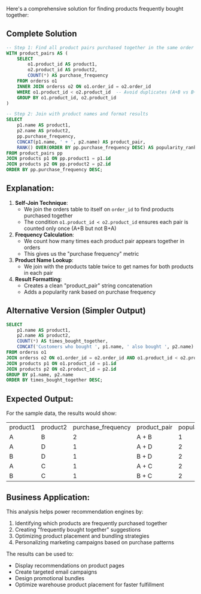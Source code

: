 Here's a comprehensive solution for finding products frequently bought together:

## Complete Solution

```SQL
-- Step 1: Find all product pairs purchased together in the same order
WITH product_pairs AS (
    SELECT
        o1.product_id AS product1,
        o2.product_id AS product2,
        COUNT(*) AS purchase_frequency
    FROM orderss o1
    INNER JOIN orderss o2 ON o1.order_id = o2.order_id
    WHERE o1.product_id < o2.product_id  -- Avoid duplicates (A+B vs B+A)
    GROUP BY o1.product_id, o2.product_id
)

-- Step 2: Join with product names and format results
SELECT
    p1.name AS product1,
    p2.name AS product2,
    pp.purchase_frequency,
    CONCAT(p1.name, ' + ', p2.name) AS product_pair,
    RANK() OVER(ORDER BY pp.purchase_frequency DESC) AS popularity_rank
FROM product_pairs pp
JOIN products p1 ON pp.product1 = p1.id
JOIN products p2 ON pp.product2 = p2.id
ORDER BY pp.purchase_frequency DESC;
```

## Explanation:

1. **Self-Join Technique**:
    - We join the orders table to itself on `order_id` to find products purchased together
    - The condition `o1.product_id < o2.product_id` ensures each pair is counted only once (A+B but not B+A)
2. **Frequency Calculation**:
    - We count how many times each product pair appears together in orders
    - This gives us the "purchase frequency" metric
3. **Product Name Lookup**:
    - We join with the products table twice to get names for both products in each pair
4. **Result Formatting**:
    - Creates a clean "product_pair" string concatenation
    - Adds a popularity rank based on purchase frequency

## Alternative Version (Simpler Output)

```SQL
SELECT
    p1.name AS product1,
    p2.name AS product2,
    COUNT(*) AS times_bought_together,
    CONCAT('Customers who bought ', p1.name, ' also bought ', p2.name) AS recommendation
FROM orderss o1
JOIN orderss o2 ON o1.order_id = o2.order_id AND o1.product_id < o2.product_id
JOIN products p1 ON o1.product_id = p1.id
JOIN products p2 ON o2.product_id = p2.id
GROUP BY p1.name, p2.name
ORDER BY times_bought_together DESC;
```

## Expected Output:

For the sample data, the results would show:

|   |   |   |   |   |
|---|---|---|---|---|
|product1|product2|purchase_frequency|product_pair|popularity_rank|
|A|B|2|A + B|1|
|A|D|1|A + D|2|
|B|D|1|B + D|2|
|A|C|1|A + C|2|
|B|C|1|B + C|2|

## Business Application:

This analysis helps power recommendation engines by:

1. Identifying which products are frequently purchased together
2. Creating "frequently bought together" suggestions
3. Optimizing product placement and bundling strategies
4. Personalizing marketing campaigns based on purchase patterns

The results can be used to:

- Display recommendations on product pages
- Create targeted email campaigns
- Design promotional bundles
- Optimize warehouse product placement for faster fulfillment
